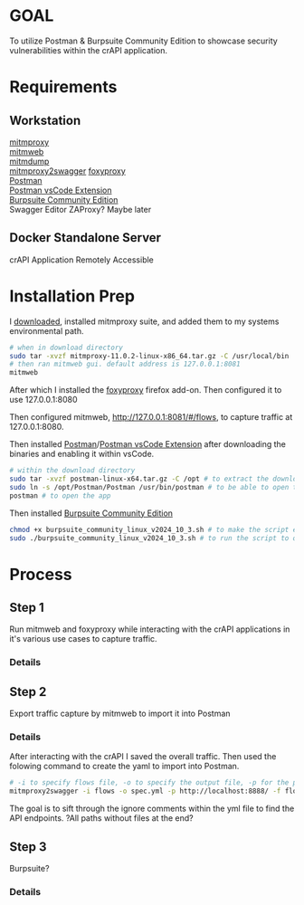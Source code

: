# GOAL
To utilize Postman & Burpsuite Community Edition to showcase security vulnerabilities within the crAPI application.

# Requirements
## Workstation
[mitmproxy](https://mitmproxy.org/)  
[mitmweb](https://mitmproxy.org/)  
[mitmdump](https://mitmproxy.org/)  
[mitmproxy2swagger]()
[foxyproxy](https://addons.mozilla.org/en-US/firefox/addon/foxyproxy-standard/)  
[Postman](https://www.postman.com/downloads/)  
[Postman vsCode Extension](https://marketplace.visualstudio.com/items?itemName=Postman.postman-for-vscode)  
[Burpsuite Community Edition](https://portswigger.net/burp/releases/community/latest)  
Swagger Editor
ZAProxy? Maybe later  
## Docker Standalone Server
crAPI Application Remotely Accessible  

# Installation Prep
I [downloaded](https://mitmproxy.org/), installed mitmproxy suite, and added them to my systems environmental path.  
```Bash
# when in download directory
sudo tar -xvzf mitmproxy-11.0.2-linux-x86_64.tar.gz -C /usr/local/bin
# then ran mitmweb gui. default address is 127.0.0.1:8081
mitmweb
```
After which I installed the [foxyproxy](https://addons.mozilla.org/en-US/firefox/addon/foxyproxy-standard/) firefox add-on.  Then configured it to use 127.0.0.1:8080

Then configured mitmweb, http://127.0.0.1:8081/#/flows, to capture traffic at 127.0.0.1:8080.

Then installed [Postman](https://www.postman.com/downloads/)/[Postman vsCode Extension](https://marketplace.visualstudio.com/items?itemName=Postman.postman-for-vscode) after downloading the binaries and enabling it within vsCode.
```Bash
# within the download directory
sudo tar -xvzf postman-linux-x64.tar.gz -C /opt # to extract the downloaded application
sudo ln -s /opt/Postman/Postman /usr/bin/postman # to be able to open the app via commandline usijng 'Postman'
postman # to open the app
```
Then installed [Burpsuite Community Edition](https://portswigger.net/burp/releases/community/latest)  
```Bash
chmod +x burpsuite_community_linux_v2024_10_3.sh # to make the script executable
sudo ./burpsuite_community_linux_v2024_10_3.sh # to run the script to open the interactive installer
```

# Process
## Step 1
Run mitmweb and foxyproxy while interacting with the crAPI applications in it's various use cases to capture traffic.  
### Details


## Step 2
Export traffic capture by mitmweb to import it into Postman  
### Details
After interacting with the crAPI I saved the overall traffic. Then used the folowing command to create the yaml to import into Postman.
```Bash
# -i to specify flows file, -o to specify the output file, -p for the path to the API, -f for type of input
mitmproxy2swagger -i flows -o spec.yml -p http://localhost:8888/ -f flow
```
The goal is to sift through the ignore comments within the yml file to find the API endpoints.
?All paths without files at the end?

## Step 3
Burpsuite?  
### Details
